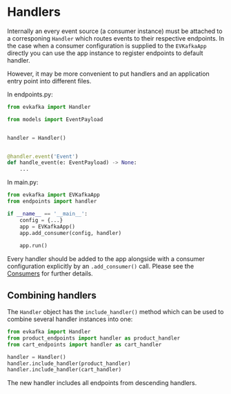 # Handlers

Internally an every event source (a consumer instance) must be attached
to a corresponing `Handler` which routes events to their respective endpoints. 
In the case when a consumer configuration is supplied to the `EVKafkaApp` directly
you can use the app instance to register endpoints to default handler.

However, it may be more convenient to put handlers and an application 
entry point into different files.

In endpoints.py:

```python
from evkafka import Handler

from models import EventPayload


handler = Handler()


@handler.event('Event')
def handle_event(e: EventPayload) -> None:
    ...
```

In main.py:

```python
from evkafka import EVKafkaApp
from endpoints import handler

if __name__ == '__main__':
    config = {...}
    app = EVKafkaApp()
    app.add_consumer(config, handler)
    
    app.run()
```

Every handler should be added to the app alongside with a consumer configuration 
explicitly by an `.add_consumer()` call.
Please see the [Consumers](consumers.md) for further details. 

## Combining handlers

The `Handler` object has the `include_handler()` method which
can be used to combine several handler instances into one:

```python
from evkafka import Handler
from product_endpoints import handler as product_handler
from cart_endpoints import handler as cart_handler

handler = Handler()
handler.include_handler(product_handler)
handler.include_handler(cart_handler)

```

The new handler includes all endpoints from descending handlers.